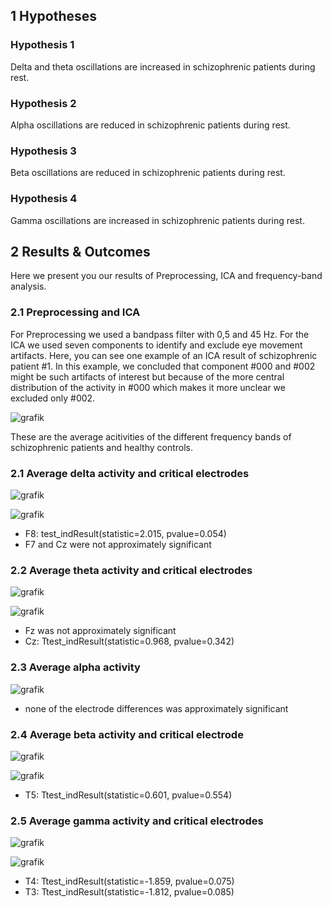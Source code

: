 ## 1 Hypotheses

### Hypothesis 1
   Delta and theta oscillations are increased in schizophrenic patients during rest.
### Hypothesis 2
   Alpha oscillations are reduced in schizophrenic patients during rest.
### Hypothesis 3
   Beta oscillations are reduced in schizophrenic patients during rest.
### Hypothesis 4
   Gamma oscillations are increased in schizophrenic patients during rest.

## 2 Results & Outcomes

Here we present you our results of Preprocessing, ICA and frequency-band analysis.

### 2.1 Preprocessing and ICA

For Preprocessing we used a bandpass filter with 0,5 and 45 Hz.
For the ICA we used seven components to identify and exclude eye movement artifacts.
Here, you can see one example of an ICA result of schizophrenic patient #1.
In this example, we concluded that component #000 and #002 might be such artifacts of interest but because of the more central distribution of the activity in #000 which makes it more unclear we excluded only #002.

![grafik](https://user-images.githubusercontent.com/83219542/128736569-e46067eb-2710-4e97-b840-f2ff2681f567.png)

These are the average acitivities of the different frequency bands of schizophrenic patients and healthy controls.

### 2.1 Average delta activity and critical electrodes

![grafik](https://user-images.githubusercontent.com/83219542/128730869-f80b7611-752b-4359-aeab-5d8ecc4d5a7e.png)

![grafik](https://user-images.githubusercontent.com/83219542/128731576-b18a074d-7abd-47fd-ac2e-e306a52af4ba.png)
   - F8: test_indResult(statistic=2.015, pvalue=0.054)
   - F7 and Cz were not approximately significant

### 2.2 Average theta activity and critical electrodes

![grafik](https://user-images.githubusercontent.com/83219542/128731826-4901ba0f-aa02-430b-9552-131e51ec6ce7.png)

![grafik](https://user-images.githubusercontent.com/83219542/128731876-3009968f-7d1a-445b-9a42-6ed28317705b.png)
   - Fz was not approximately significant
   - Cz: Ttest_indResult(statistic=0.968, pvalue=0.342)

### 2.3 Average alpha activity

![grafik](https://user-images.githubusercontent.com/83219542/128732054-8d7a5181-eadf-4505-b485-37c377930fd4.png)
   - none of the electrode differences was approximately significant

### 2.4 Average beta activity and critical electrode

![grafik](https://user-images.githubusercontent.com/83219542/128732252-61fd9537-a678-4f46-8144-53805e8f983b.png)

![grafik](https://user-images.githubusercontent.com/83219542/128732305-8f24b93b-e6ea-4183-91a4-2e0613e911ad.png)
   - T5: Ttest_indResult(statistic=0.601, pvalue=0.554)

### 2.5 Average gamma activity and critical electrodes

![grafik](https://user-images.githubusercontent.com/83219542/128732639-3e6aaada-a5bf-401e-aa78-5e8ae1f7971c.png)

![grafik](https://user-images.githubusercontent.com/83219542/128732707-e913c178-3fd3-4fbc-b48c-d55c2820fe73.png)
   - T4: Ttest_indResult(statistic=-1.859, pvalue=0.075)
   - T3: Ttest_indResult(statistic=-1.812, pvalue=0.085)
